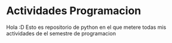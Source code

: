 # Actividades Programacion
 Hola :D 
 Esto es repositorio de python en el que metere todas mis actividades de el semestre de programacion
